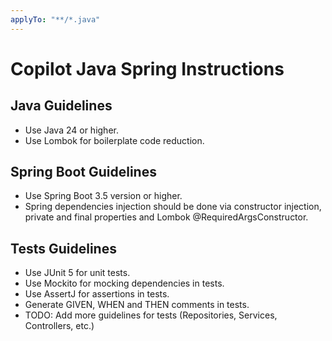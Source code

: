 ```yaml
---
applyTo: "**/*.java"
---
```


# Copilot Java Spring Instructions

## Java Guidelines

- Use Java 24 or higher.
- Use Lombok for boilerplate code reduction.

## Spring Boot Guidelines

- Use Spring Boot 3.5 version or higher.
- Spring dependencies injection should be done via constructor injection, private and final properties and Lombok @RequiredArgsConstructor.

## Tests Guidelines

- Use JUnit 5 for unit tests.
- Use Mockito for mocking dependencies in tests.
- Use AssertJ for assertions in tests.
- Generate GIVEN, WHEN and THEN comments in tests.
-  TODO: Add more guidelines for tests (Repositories, Services, Controllers, etc.)
